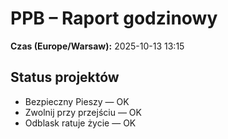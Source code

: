 # PPB – Raport godzinowy
**Czas (Europe/Warsaw):** 2025-10-13 13:15

## Status projektów
- Bezpieczny Pieszy — OK
- Zwolnij przy przejściu — OK
- Odblask ratuje życie — OK

